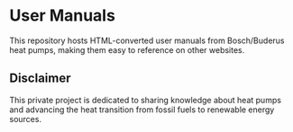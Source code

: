 # User Manuals
This repository hosts HTML-converted user manuals from Bosch/Buderus heat pumps, making them easy to reference on other websites.

## Disclaimer
This private project is dedicated to sharing knowledge about heat pumps and advancing the heat transition from fossil fuels to renewable energy sources.
